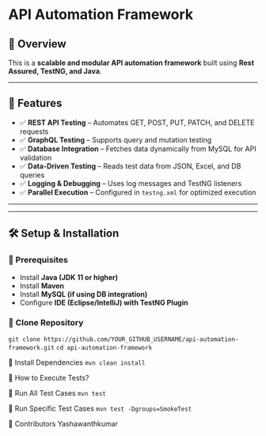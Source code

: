 # API Automation Framework  

## 📌 Overview  
This is a **scalable and modular API automation framework** built using **Rest Assured, TestNG, and Java**.  

---

## 🚀 Features  
- ✅ **REST API Testing** – Automates GET, POST, PUT, PATCH, and DELETE requests  
- ✅ **GraphQL Testing** – Supports query and mutation testing  
- ✅ **Database Integration** – Fetches data dynamically from MySQL for API validation  
- ✅ **Data-Driven Testing** – Reads test data from JSON, Excel, and DB queries  
- ✅ **Logging & Debugging** – Uses log messages and TestNG listeners  
- ✅ **Parallel Execution** – Configured in `testng.xml` for optimized execution  

---
---

## 🛠 Setup & Installation  
### 🔹 Prerequisites  
- Install **Java (JDK 11 or higher)**  
- Install **Maven**  
- Install **MySQL (if using DB integration)**  
- Configure **IDE (Eclipse/IntelliJ) with TestNG Plugin**  

### 🔹 Clone Repository  
```git clone https://github.com/YOUR_GITHUB_USERNAME/api-automation-framework.git```
```cd api-automation-framework```

🔹 Install Dependencies
```mvn clean install```

📌 How to Execute Tests?

🔹 Run All Test Cases
```mvn test```

🔹 Run Specific Test Cases
```mvn test -Dgroups=SmokeTest```

👥 Contributors
Yashawanthkumar
